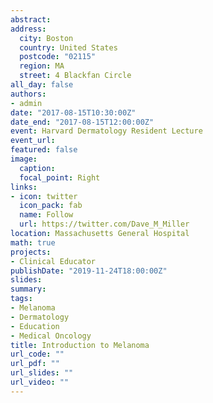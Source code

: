 ```yaml
---
abstract: 
address: 
  city: Boston
  country: United States
  postcode: "02115"
  region: MA
  street: 4 Blackfan Circle
all_day: false
authors: 
- admin
date: "2017-08-15T10:30:00Z"
date_end: "2017-08-15T12:00:00Z"
event: Harvard Dermatology Resident Lecture
event_url: 
featured: false
image:
  caption: 
  focal_point: Right
links:
- icon: twitter
  icon_pack: fab
  name: Follow
  url: https://twitter.com/Dave_M_Miller
location: Massachusetts General Hospital
math: true
projects:
- Clinical Educator
publishDate: "2019-11-24T18:00:00Z"
slides: 
summary: 
tags:
- Melanoma
- Dermatology
- Education
- Medical Oncology
title: Introduction to Melanoma 
url_code: ""
url_pdf: ""
url_slides: ""
url_video: ""
---
```

